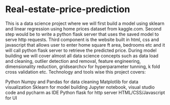 # Real-estate-price-prediction

This is a data science project where we will first 
build a model using sklearn and linear regression using home 
prices dataset from kaggle.com. Second step would be to write a python 
flask server that uses the saved model to serve http requests. Third 
component is the website built in html, css and javascript that allows 
user to enter home square ft area, bedrooms etc and it will call python 
flask server to retrieve the predicted price. During model building we 
will cover almost all data science concepts such as data load and 
cleaning, outlier detection and removal, feature engineering, 
dimensionality reduction, gridsearchcv for hyperparameter tunning, k 
fold cross validation etc. Technology and tools wise this project 
covers:


Python
Numpy and Pandas for data cleaning
Matplotlib for data visualization
Sklearn for model building
Jupyter notebook, visual studio code and pycharm as IDE
Python flask for http server
HTML/CSS/Javascript for UI
